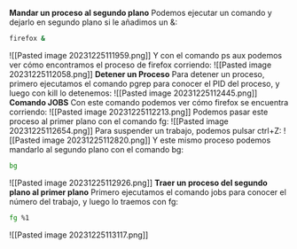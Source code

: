 **Mandar un proceso al segundo plano**
Podemos ejecutar un comando y dejarlo en segundo plano si le añadimos un &:
```bash
firefox &
```
![[Pasted image 20231225111959.png]]
Y con el comando ps aux podemos ver cómo encontramos el proceso de firefox corriendo:
![[Pasted image 20231225112058.png]]
**Detener un Proceso**
Para detener un proceso, primero ejecutamos el comando pgrep para conocer el PID del proceso, y luego con kill lo detenemos:
![[Pasted image 20231225112445.png]]
**Comando JOBS**
Con este comando podemos ver cómo firefox se encuentra corriendo:
![[Pasted image 20231225112213.png]]
Podemos pasar este proceso al primer plano con el comando fg:
![[Pasted image 20231225112654.png]]
Para suspender un trabajo, podemos pulsar ctrl+Z:
![[Pasted image 20231225112820.png]]
Y este mismo proceso podemos mandarlo al segundo plano con el comando bg:
```bash
bg
```
![[Pasted image 20231225112926.png]]
**Traer un proceso del segundo plano al primer plano**
Primero ejecutamos el comando jobs para conocer el número del trabajo, y luego lo traemos con fg:
```bash
fg %1
```
![[Pasted image 20231225113117.png]]